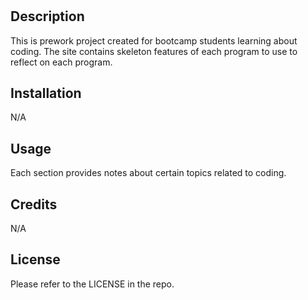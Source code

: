 # <Prework-Study-Guide-Webpage>

## Description

This is prework project created for bootcamp students learning about coding. The site contains skeleton features of each program to use to reflect on each program.

## Installation

N/A

## Usage

Each section provides notes about certain topics related to coding.

## Credits

N/A

## License

Please refer to the LICENSE in the repo.